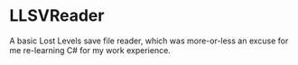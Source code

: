 # LLSVReader
A basic Lost Levels save file reader, which was more-or-less an excuse for me re-learning C# for my work experience.
